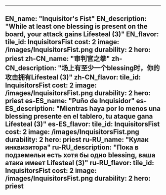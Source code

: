 ---

EN_name: "Inquisitor's Fist"
EN_description: "While at least one blessing is present on the board, your attack gains Lifesteal (3)"
EN_flavor: 
tile_id: InquisitorsFist
cost: 2
image: /images/InquisitorsFist.png
durability: 2
hero: priest
zh-CN_name: "审判官之拳"
zh-CN_description: "场上有至少一个blessing时，你的攻击拥有Lifesteal (3)"
zh-CN_flavor: 
tile_id: InquisitorsFist
cost: 2
image: /images/InquisitorsFist.png
durability: 2
hero: priest
es-ES_name: "Puño de Inquisidor"
es-ES_description: "Mientras haya por lo menos una blessing presente en el tablero, tu ataque gana Lifesteal (3)"
es-ES_flavor: 
tile_id: InquisitorsFist
cost: 2
image: /images/InquisitorsFist.png
durability: 2
hero: priest
ru-RU_name: "Кулак инквизитора"
ru-RU_description: "Пока в подземельи есть хотя бы одно blessing, ваша атака имеет Lifesteal (3)"
ru-RU_flavor: 
tile_id: InquisitorsFist
cost: 2
image: /images/InquisitorsFist.png
durability: 2
hero: priest
---